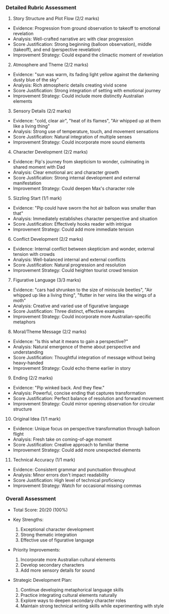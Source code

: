 ### Detailed Rubric Assessment

1. Story Structure and Plot Flow (2/2 marks)

- Evidence: Progression from ground observation to takeoff to emotional revelation
- Analysis: Well-crafted narrative arc with clear progression
- Score Justification: Strong beginning (balloon observation), middle (takeoff), and end (perspective revelation)
- Improvement Strategy: Could expand the climactic moment of revelation

2. Atmosphere and Theme (2/2 marks)

- Evidence: "sun was warm, its fading light yellow against the darkening dusty blue of the sky"
- Analysis: Rich atmospheric details creating vivid scene
- Score Justification: Strong integration of setting with emotional journey
- Improvement Strategy: Could include more distinctly Australian elements

3. Sensory Details (2/2 marks)

- Evidence: "cold, clear air", "heat of its flames", "Air whipped up at them like a living thing"
- Analysis: Strong use of temperature, touch, and movement sensations
- Score Justification: Natural integration of multiple senses
- Improvement Strategy: Could incorporate more sound elements

4. Character Development (2/2 marks)

- Evidence: Pip's journey from skepticism to wonder, culminating in shared moment with Dad
- Analysis: Clear emotional arc and character growth
- Score Justification: Strong internal development and external manifestation
- Improvement Strategy: Could deepen Max's character role

5. Sizzling Start (1/1 mark)

- Evidence: "Pip could have sworn the hot air balloon was smaller than that"
- Analysis: Immediately establishes character perspective and situation
- Score Justification: Effectively hooks reader with intrigue
- Improvement Strategy: Could add more immediate tension

6. Conflict Development (2/2 marks)

- Evidence: Internal conflict between skepticism and wonder, external tension with crowds
- Analysis: Well-balanced internal and external conflicts
- Score Justification: Natural progression and resolution
- Improvement Strategy: Could heighten tourist crowd tension

7. Figurative Language (3/3 marks)

- Evidence: "cars had shrunken to the size of miniscule beetles", "Air whipped up like a living thing", "flutter in her veins like the wings of a moth"
- Analysis: Creative and varied use of figurative language
- Score Justification: Three distinct, effective examples
- Improvement Strategy: Could incorporate more Australian-specific metaphors

8. Moral/Theme Message (2/2 marks)

- Evidence: "Is this what it means to gain a perspective?"
- Analysis: Natural emergence of theme about perspective and understanding
- Score Justification: Thoughtful integration of message without being heavy-handed
- Improvement Strategy: Could echo theme earlier in story

9. Ending (2/2 marks)

- Evidence: "Pip winked back. And they flew."
- Analysis: Powerful, concise ending that captures transformation
- Score Justification: Perfect balance of resolution and forward movement
- Improvement Strategy: Could mirror opening observation for circular structure

10. Original Idea (1/1 mark)

- Evidence: Unique focus on perspective transformation through balloon flight
- Analysis: Fresh take on coming-of-age moment
- Score Justification: Creative approach to familiar theme
- Improvement Strategy: Could add more unexpected elements

11. Technical Accuracy (1/1 mark)

- Evidence: Consistent grammar and punctuation throughout
- Analysis: Minor errors don't impact readability
- Score Justification: High level of technical proficiency
- Improvement Strategy: Watch for occasional missing commas

### Overall Assessment

- Total Score: 20/20 (100%)
- Key Strengths:

  1. Exceptional character development
  2. Strong thematic integration
  3. Effective use of figurative language

- Priority Improvements:

  1. Incorporate more Australian cultural elements
  2. Develop secondary characters
  3. Add more sensory details for sound

- Strategic Development Plan:
  1. Continue developing metaphorical language skills
  2. Practice integrating cultural elements naturally
  3. Explore ways to deepen secondary character roles
  4. Maintain strong technical writing skills while experimenting with style
